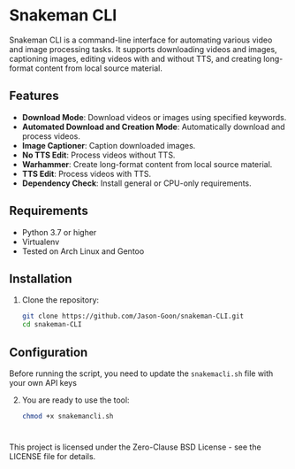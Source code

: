 # Snakeman CLI

Snakeman CLI is a command-line interface for automating various video and image processing tasks. It supports downloading videos and images, captioning images, editing videos with and without TTS, and creating long-format content from local source material.

## Features

- **Download Mode**: Download videos or images using specified keywords.
- **Automated Download and Creation Mode**: Automatically download and process videos.
- **Image Captioner**: Caption downloaded images.  
- **No TTS Edit**: Process videos without TTS.
- **Warhammer**: Create long-format content from local source material. 
- **TTS Edit**: Process videos with TTS.
- **Dependency Check**: Install general or CPU-only requirements.

## Requirements

- Python 3.7 or higher
- Virtualenv
- Tested on Arch Linux and Gentoo



## Installation

1. Clone the repository:
    ```sh
    git clone https://github.com/Jason-Goon/snakeman-CLI.git
    cd snakeman-CLI
    ```


## Configuration

Before running the script, you need to update the `snakemacli.sh` file with your own API keys



2. You are ready to use the tool:
    ```sh
    chmod +x snakemancli.sh

    ```

#

This project is licensed under the Zero-Clause BSD License - see the LICENSE file for details.

